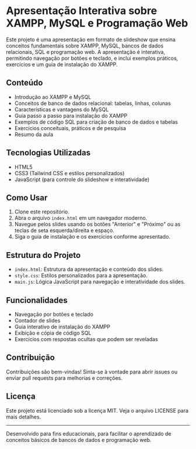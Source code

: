 # Apresentação Interativa sobre XAMPP, MySQL e Programação Web

Este projeto é uma apresentação em formato de slideshow que ensina conceitos fundamentais sobre XAMPP, MySQL, bancos de dados relacionais, SQL e programação web. A apresentação é interativa, permitindo navegação por botões e teclado, e inclui exemplos práticos, exercícios e um guia de instalação do XAMPP.

## Conteúdo

- Introdução ao XAMPP e MySQL
- Conceitos de banco de dados relacional: tabelas, linhas, colunas
- Características e vantagens do MySQL
- Guia passo a passo para instalação do XAMPP
- Exemplos de código SQL para criação de banco de dados e tabelas
- Exercícios conceituais, práticos e de pesquisa
- Resumo da aula

## Tecnologias Utilizadas

- HTML5
- CSS3 (Tailwind CSS e estilos personalizados)
- JavaScript (para controle do slideshow e interatividade)

## Como Usar

1. Clone este repositório.
2. Abra o arquivo `index.html` em um navegador moderno.
3. Navegue pelos slides usando os botões "Anterior" e "Próximo" ou as teclas de seta esquerda/direita e espaço.
4. Siga o guia de instalação e os exercícios conforme apresentado.

## Estrutura do Projeto

- `index.html`: Estrutura da apresentação e conteúdo dos slides.
- `style.css`: Estilos personalizados para a apresentação.
- `main.js`: Lógica JavaScript para navegação e interatividade dos slides.

## Funcionalidades

- Navegação por botões e teclado
- Contador de slides
- Guia interativo de instalação do XAMPP
- Exibição e cópia de código SQL
- Exercícios com respostas ocultas que podem ser reveladas

## Contribuição

Contribuições são bem-vindas! Sinta-se à vontade para abrir issues ou enviar pull requests para melhorias e correções.

## Licença

Este projeto está licenciado sob a licença MIT. Veja o arquivo LICENSE para mais detalhes.

---

Desenvolvido para fins educacionais, para facilitar o aprendizado de conceitos básicos de bancos de dados e programação web.